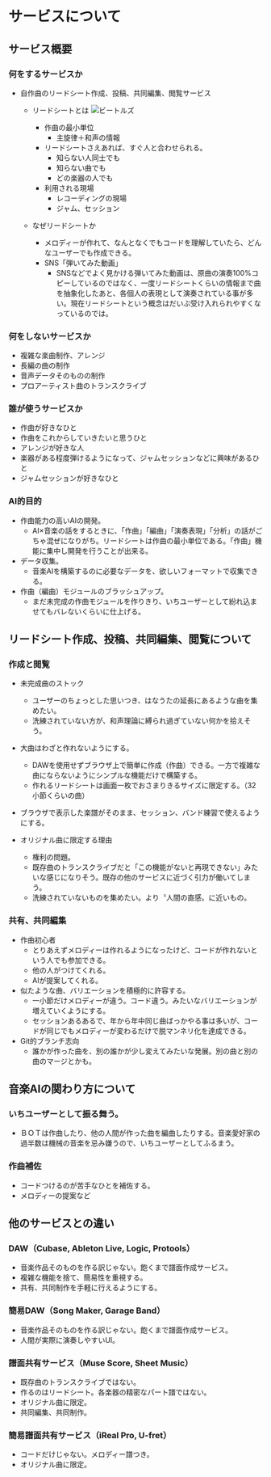 # サービスについて
## サービス概要

### 何をするサービスか
- 自作曲のリードシート作成、投稿、共同編集、閲覧サービス
    - リードシートとは
    ![ビートルズ](./readme_files/Holidays.jpg "リードシート例")
        - 作曲の最小単位
            - 主旋律＋和声の情報
        - リードシートさえあれば、すぐ人と合わせられる。
            - 知らない人同士でも
            - 知らない曲でも
            - どの楽器の人でも
        - 利用される現場
            - レコーディングの現場
            - ジャム、セッション
    

    - なぜリードシートか
        - メロディーが作れて、なんとなくでもコードを理解していたら、どんなユーザーでも作成できる。
        - SNS「弾いてみた動画」
            - SNSなどでよく見かける弾いてみた動画は、原曲の演奏100%コピーしているのではなく、一度リードシートくらいの情報まで曲を抽象化したあと、各個人の表現として演奏されている事が多い。現在リードシートという概念はだいぶ受け入れられやすくなっているのでは。



### 何をしないサービスか
- 複雑な楽曲制作、アレンジ
- 長編の曲の制作
- 音声データそのものの制作
- プロアーティスト曲のトランスクライブ

### 誰が使うサービスか
- 作曲が好きなひと
- 作曲をこれからしていきたいと思うひと
- アレンジが好きな人
- 楽器がある程度弾けるようになって、ジャムセッションなどに興味があるひと
- ジャムセッションが好きなひと

### AI的目的
- 作曲能力の高いAIの開発。
    - AI×音楽の話をするときに、「作曲」「編曲」「演奏表現」「分析」の話がごちゃ混ぜになりがち。リードシートは作曲の最小単位である。「作曲」機能に集中し開発を行うことが出来る。
- データ収集。
    - 音楽AIを構築するのに必要なデータを、欲しいフォーマットで収集できる。
- 作曲（編曲）モジュールのブラッシュアップ。
    - まだ未完成の作曲モジュールを作りきり、いちユーザーとして紛れ込ませてもバレないくらいに仕上げる。


## リードシート作成、投稿、共同編集、閲覧について
### 作成と閲覧
- 未完成曲のストック
    - ユーザーのちょっとした思いつき、はなうたの延長にあるような曲を集めたい。
    - 洗練されていない方が、和声理論に縛られ過ぎていない何かを拾えそう。

- 大曲はわざと作れないようにする。
    - DAWを使用せずブラウザ上で簡単に作成（作曲）できる。一方で複雑な曲にならないようにシンプルな機能だけで構築する。
    - 作れるリードシートは画面一枚でおさまりきるサイズに限定する。（32小節くらいの曲）
- ブラウザで表示した楽譜がそのまま、セッション、バンド練習で使えるようにする。

- オリジナル曲に限定する理由
    - 権利の問題。
    - 既存曲のトランスクライブだと「この機能がないと再現できない」みたいな感じになりそう。既存の他のサービスに近づく引力が働いてしまう。
    - 洗練されていないものを集めたい。より〝人間の直感〟に近いもの。

### 共有、共同編集
- 作曲初心者
    - とりあえずメロディーは作れるようになったけど、コードが作れないという人でも参加できる。
    - 他の人がつけてくれる。
    - AIが提案してくれる。
- 似たような曲、バリエーションを積極的に許容する。
    - 一小節だけメロディーが違う。コード違う。みたいなバリエーションが増えていくようにする。
    - セッションあるあるで、年から年中同じ曲ばっかやる事は多いが、コードが同じでもメロディーが変わるだけで脱マンネリ化を達成できる。
- Git的ブランチ志向
    - 誰かが作った曲を、別の誰かが少し変えてみたいな発展。別の曲と別の曲のマージとかも。

## 音楽AIの関わり方について
### いちユーザーとして振る舞う。
- ＢＯＴは作曲したり、他の人間が作った曲を編曲したりする。音楽愛好家の過半数は機械の音楽を忌み嫌うので、いちユーザーとしてふるまう。
### 作曲補佐
- コードつけるのが苦手なひとを補佐する。
- メロディーの提案など

## 他のサービスとの違い
### DAW（Cubase, Ableton Live, Logic, Protools）
- 音楽作品そのものを作る訳じゃない。飽くまで譜面作成サービス。
- 複雑な機能を捨て、簡易性を重視する。
- 共有、共同制作を手軽に行えるようにする。

### 簡易DAW（Song Maker, Garage Band）
- 音楽作品そのものを作る訳じゃない。飽くまで譜面作成サービス。
- 人間が実際に演奏しやすいUI。

### 譜面共有サービス（Muse Score, Sheet Music）
- 既存曲のトランスクライブではない。
- 作るのはリードシート。各楽器の精密なパート譜ではない。
- オリジナル曲に限定。
- 共同編集、共同制作。

### 簡易譜面共有サービス（iReal Pro, U-fret）
- コードだけじゃない。メロディー譜つき。
- オリジナル曲に限定。